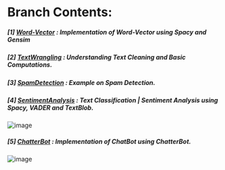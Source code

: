 # **Branch Contents:**

##### [1] [Word-Vector](https://github.com/rahulvaish/NaturalLanguageProcessing-Python/tree/Word-Vector) : Implementation of Word-Vector using Spacy and Gensim 
##### [2] [TextWrangling](https://github.com/rahulvaish/NaturalLanguageProcessing-Python/tree/TextWrangling) :  Understanding Text Cleaning and Basic Computations.
##### [3] [SpamDetection](https://github.com/rahulvaish/NaturalLanguageProcessing-Python/tree/SpamDetection) : Example on Spam Detection.
##### [4] [SentimentAnalysis](https://github.com/rahulvaish/NaturalLanguageProcessing-Python/tree/SentimentAnalysis) : Text Classification | Sentiment Analysis using Spacy, VADER and TextBlob. 
![image](https://user-images.githubusercontent.com/689226/49929163-d5a41180-fee7-11e8-86ae-6946e8af6ec2.png)
##### [5] [ChatterBot](https://github.com/rahulvaish/NaturalLanguageProcessing-Python/tree/ChatterBot) : Implementation of ChatBot using ChatterBot.
![image](https://user-images.githubusercontent.com/689226/49929237-0f751800-fee8-11e8-8453-91d740757e6a.png)

